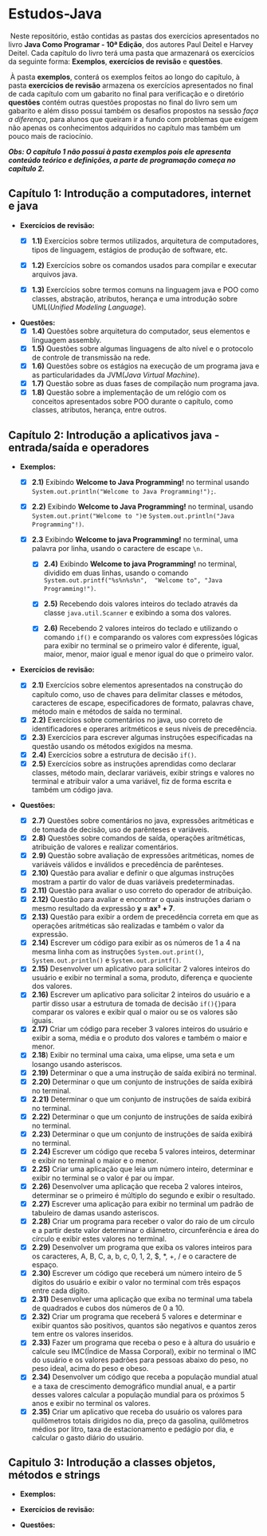 # Estudos-Java

​	Neste repositório, estão contidas as pastas dos exercícios apresentados no livro **Java Como Programar - 10ª Edição**, dos autores Paul Deitel e Harvey Deitel. Cada capítulo do livro terá uma pasta que armazenará os exercícios da seguinte forma: __Exemplos__, __exercícios de revisão__ e __questões__.

​	À pasta __exemplos__, conterá os exemplos feitos ao longo do capítulo, à pasta __exercícios de revisão__ armazena os exercícios apresentados no final de cada capítulo com um gabarito no final para verificação e o diretório __questões__ contém outras questões propostas no final do livro sem um gabarito e além disso possui também os desafios propostos na sessão _faça a diferença_, para alunos que queiram ir a fundo com problemas que exigem não apenas os conhecimentos adquiridos no capítulo mas também um pouco mais de raciocínio.

__*Obs: O capítulo 1 não possui à pasta exemplos pois ele apresenta conteúdo teórico e definições, a parte de programação começa no capítulo 2.*__

## Capítulo 1: Introdução a computadores, internet e java

* **Exercícios de revisão:**

  - [x] __1.1)__ Exercícios sobre termos utilizados, arquitetura de computadores, tipos de linguagem, estágios de produção de software, etc. 

  - [x] __1.2)__ Exercícios sobre os comandos usados para compilar e executar arquivos java.

  - [x] __1.3)__ Exercícios sobre termos comuns na linguagem java e POO como classes, abstração, atributos, herança e uma introdução sobre UML(*Unified Modeling Language*).

- __Questões:__
  - [x] __1.4)__ Questões sobre arquitetura do computador, seus elementos e linguagem assembly.
  - [x] __1.5)__ Questões sobre algumas linguagens de alto nível e o protocolo de controle de transmissão na rede. 
  - [x] __1.6)__ Questões sobre os estágios na execução de um programa java e as particularidades da JVM(_Java Virtual Machine_).
  - [x] __1.7)__ Questão sobre as duas fases de compilação num programa java.
  - [x] __1.8)__ Questão sobre a implementação de um relógio com os conceitos apresentados sobre POO durante o capítulo, como classes, atributos, herança, entre outros.

## Capítulo 2: Introdução a aplicativos java - entrada/saída e operadores

- __Exemplos:__
  	
  - [x] __2.1)__ Exibindo __Welcome to Java Programming!__ no terminal usando `System.out.println("Welcome to Java Programming!");`.
  
  - [x] __2.2)__ Exibindo __Welcome to Java Programming!__ no terminal, usando `System.out.print("Welcome to ")`e `System.out.println("Java Programming"!)`.
  
  - [x] __2.3__ Exibindo __Welcome to java Programming!__ no terminal, uma palavra por linha, usando o caractere de escape `\n. `

  	- [x] __2.4)__ Exibindo __Welcome to java Programming!__ no terminal, dividido em duas linhas, usando o comando `System.out.printf("%s%n%s%n",  "Welcome to", "Java Programming!")`. 
  	
  	- [x] __2.5)__ Recebendo dois valores inteiros do teclado através da classe `java.util.Scanner` e exibindo a soma dos valores.
  	
  	- [x] __2.6)__ Recebendo 2 valores inteiros do teclado e utilizando o comando `if()` e comparando os valores com expressões lógicas para exibir no terminal se o primeiro valor é diferente, igual, maior, menor, maior igual e menor igual do que o primeiro valor. 
  	
- __Exercícios de revisão:__
  - [x] __2.1)__ Exercícios sobre elementos apresentados na construção do capítulo como, uso de chaves para delimitar classes e métodos, caracteres de escape, especificadores de formato, palavras chave, método main e métodos de saída no terminal.
  - [x] __2.2)__ Exercícios sobre comentários no java, uso correto de identificadores e operares aritméticos e seus níveis de precedência.
  - [x] __2.3)__ Exercícios para escrever algumas instruções especificadas na questão usando os métodos exigidos na mesma.
  - [x] __2.4)__ Exercícios sobre a estrutura de decisão `if()`.
  - [x] __2.5)__ Exercícios sobre as instruções aprendidas como declarar classes, método main, declarar variáveis, exibir strings e valores no terminal e atribuir valor a uma variável, fiz de forma escrita e também um código java.

- __Questões:__
  - [x] __2.7)__ Questões sobre comentários no java, expressões aritméticas e de tomada de decisão, uso de parênteses e variáveis.
  - [x] __2.8)__ Questões sobre comandos de saída, operações aritméticas, atribuição de valores e realizar comentários.
  - [x] __2.9)__ Questão sobre avaliação de expressões aritméticas, nomes de variáveis válidos e inválidos e precedência de parênteses.
  - [x] __2.10)__ Questão para avaliar e definir o que algumas instruções mostram a partir do valor de duas variáveis predeterminadas.
  - [x] __2.11)__ Questão para avaliar o uso correto do operador de atribuição.
  - [x] __2.12)__ Questão para avaliar e encontrar o quais instruções dariam o mesmo resultado da expressão __y = ax³ + 7__.
  - [x] __2.13)__ Questão para exibir a ordem de precedência correta em que as operações aritméticas são realizadas e também o valor da expressão.
  - [x] __2.14)__ Escrever um código para exibir as os números de 1 a 4 na mesma linha com as instruções `System.out.print()`, `System.out.println()` e `System.out.printf()`.
  - [x] __2.15)__ Desenvolver um aplicativo para solicitar 2 valores inteiros do usuário e exibir no terminal a soma, produto, diferença e quociente dos valores.
  - [x] __2.16)__ Escrever um aplicativo para solicitar 2 inteiros do usuário e a partir disso usar a estrutura de tomada de decisão `if(){}`para comparar os valores e exibir qual o maior ou se os valores são iguais.
  - [x] __2.17)__ Criar um código para receber 3 valores inteiros do usuário e exibir a soma, média e o produto dos valores e também o maior e menor. 
  - [x] __2.18__) Exibir no terminal uma caixa, uma elipse, uma seta e um losango usando asteriscos.
  - [x] __2.19)__ Determinar o que a uma instrução de saída exibirá no terminal.
  - [x] __2.20)__ Determinar o que um conjunto de instruções de saída exibirá no terminal.
  - [x] __2.21)__  Determinar o que um conjunto de instruções de saída exibirá no terminal.
  - [x] __2.22)__ Determinar o que um conjunto de instruções de saída exibirá no terminal.
  - [x] __2.23)__ Determinar o que um conjunto de instruções de saída exibirá no terminal.
  - [x] __2.24)__ Escrever um código que receba 5 valores inteiros, determinar e exibir no terminal o maior e o menor.
  - [x] __2.25)__ Criar uma aplicação que leia um número inteiro, determinar e exibir no terminal se o valor é par ou ímpar.
  - [x] __2.26)__ Desenvolver uma aplicação que receba 2 valores inteiros, determinar se o primeiro é múltiplo do segundo e exibir o resultado.
  - [x] __2.27)__ Escrever uma aplicação para exibir no terminal um padrão de tabuleiro de damas usando asteriscos.
  - [x] __2.28)__ Criar um programa para receber o valor do raio de um círculo e a partir deste valor determinar o diâmetro, circunferência e área do círculo e exibir estes valores no terminal.
  - [x] __2.29)__ Desenvolver um programa que exiba os valores inteiros para os caracteres, A, B, C, a, b, c, 0, 1, 2, $, *, +, / e o caractere de espaço.
  - [x] __2.30)__ Escrever um código que receberá um número inteiro de 5 dígitos do usuário e exibir o valor no terminal com três espaços entre cada dígito.
  - [x] __2.31)__ Desenvolver uma aplicação que exiba no terminal uma tabela de quadrados e cubos dos números de 0 a 10.
  - [x] __2.32)__ Criar um programa que receberá 5 valores e determinar e exibir quantos são positivos, quantos são negativos e quantos zeros tem entre os valores inseridos.
  - [x] __2.33)__ Fazer um programa que receba o peso e à altura do usuário e calcule seu IMC(Índice de Massa Corporal), exibir no terminal o IMC do usuário e os valores padrões para pessoas abaixo do peso, no peso ideal, acima do peso e obeso.
  - [x] __2.34)__ Desenvolver um código que receba a população mundial atual e a taxa de crescimento demográfico mundial anual, e a partir desses valores calcular a população mundial para os próximos 5 anos e exibir no terminal os valores.
  - [x] __2.35)__ Criar um aplicativo que receba do usuário os valores para quilômetros totais dirigidos no dia, preço da gasolina, quilômetros médios por litro, taxa de estacionamento e pedágio por dia, e calcular o gasto diário do usuário.

## Capitulo 3: Introdução a classes objetos, métodos e strings

- __Exemplos:__

  

- __Exercícios de revisão:__

- __Questões:__